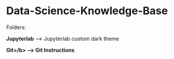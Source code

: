 # Data-Science-Knowledge-Base

Folders: 

<b>Jupyterlab</b> --> Jupyterlab custom dark theme

<b>Git>/b> --> Git Instructions
